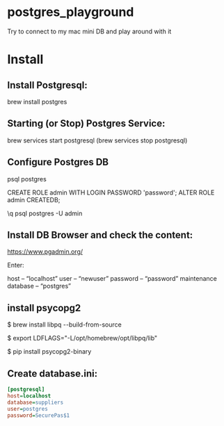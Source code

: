 # postgres_playground
Try to connect to my mac mini DB and play around with it

# Install 

## Install Postgresql: 

brew install postgres

## Starting (or Stop) Postgres Service: 

brew services start postgresql
(brew services stop postgresql)

## Configure Postgres DB

psql postgres

CREATE ROLE admin WITH LOGIN PASSWORD 'password';
ALTER ROLE admin CREATEDB;

\q
psql postgres -U admin


## Install DB Browser and check the content: 

https://www.pgadmin.org/ 

Enter: 

host – “localhost”
user – “newuser”
password – “password”
maintenance database – “postgres”

## install psycopg2 

$ brew install libpq --build-from-source

$ export LDFLAGS="-L/opt/homebrew/opt/libpq/lib"

$ pip install psycopg2-binary

## Create database.ini: 

```ini
[postgresql]
host=localhost
database=suppliers
user=postgres
password=SecurePas$1
```
